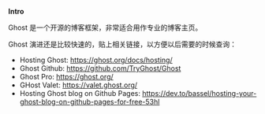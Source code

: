 __Intro__

Ghost 是一个开源的博客框架，非常适合用作专业的博客主页。

Ghost 演进还是比较快速的，贴上相关链接，以方便以后需要的时候查询：


- Hosting Ghost: https://ghost.org/docs/hosting/
- Ghost Github: https://github.com/TryGhost/Ghost
- Ghost Pro: https://ghost.org/
- GHost Valet: https://valet.ghost.org/
- Hosting Ghost blog on Github Pages: https://dev.to/bassel/hosting-your-ghost-blog-on-github-pages-for-free-53hl
